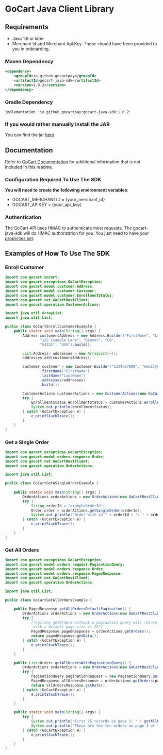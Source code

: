 # GoCart Java Client Library

## Requirements

- Java 1.8 or later
- Merchant Id and Merchant Api Key. These should have been provided to you in onboarding.

### Maven Dependency

```xml
<dependency>
    <groupId>io.github.gocartpay</groupId>
    <artifactId>gocart-java-sdk</artifactId>
    <version>1.0.2</version>
</dependency>
```

### Gradle Dependency
```
implementation 'io.github.gocartpay:gocart-java-sdk:1.0.2'
```

### If you would rather manually install the JAR
You can find the jar [here](https://github.com/GoCartPay/gocart-java-sdk/releases/tag/1.0.2)

## Documentation

Refer to [GoCart Documentation](https://docs.gocartpay.com/docs) for additional information that is not included in this readme.

### Configuration Required To Use The SDK
**You will need to create the following environment variables:**
- GOCART_MERCHANTID = {your_merchant_id}
- GOCART_APIKEY = {your_api_key}

### Authentication
The GoCart APi uses HMAC to authenticate most requests. The gocart-java-sdk will do HMAC authorization for you.
You just need to have your [properties set](#Configuration-Required-To-Use-The-Sdk).

## Examples of How To Use The SDK

### Enroll Customer

```java
import com.gocart.GoCart;
import com.gocart.exceptions.GoCartException;
import com.gocart.model.customer.Address;
import com.gocart.model.customer.Customer;
import com.gocart.model.customer.EnrollmentStatus;
import com.gocart.net.GoCartRestClient;
import com.gocart.operation.CustomerActions;

import java.util.ArrayList;
import java.util.List;

public class GoCartEnrollCustomerExample {
    public static void main(String[] args) {
        Address customersAddress = new Address.Builder("FirstName", "LastName",
                "123 Example Lane", "Denver", "CO",
                "54321", "USA").build();

        List<Address> addresses = new ArrayList<>();
        addresses.add(customersAddress);

        Customer customer = new Customer.Builder("1234567890", "email@example.com")
                .firstName("FirstName")
                .lastName("LastName")
                .addresses(addresses)
                .build();

        CustomerActions customerActions = new CustomerActions(new GoCartRestClient());
        try {
            EnrollmentStatus enrollmentStatus = customerActions.enrollCustomer(customer);
            System.out.println(enrollmentStatus);
        } catch (GoCartException e) {
            e.printStackTrace();
        }
    }
}
```

### Get a Single Order

```java
import com.gocart.exceptions.GoCartException;
import com.gocart.model.orders.response.Order;
import com.gocart.net.GoCartRestClient;
import com.gocart.operation.OrderActions;

import java.util.List;

public class GoCartGetASingleOrderExample {
    
    public static void main(String[] args) {
        OrderActions orderActions = new OrderActions(new GoCartRestClient());
        try {
            String orderId = "exampleOrderId";
            Order order = orderActions.getSingleOrder(orderId);
            System.out.println("Order with id " + orderId + ": " + order);
        } catch (GoCartException e) {
            e.printStackTrace();
        }
    }
}
```

### Get All Orders

```java
import com.gocart.exceptions.GoCartException;
import com.gocart.model.orders.request.PaginationQuery;
import com.gocart.model.orders.response.Order;
import com.gocart.model.orders.response.PagedResponse;
import com.gocart.net.GoCartRestClient;
import com.gocart.operation.OrderActions;

import java.util.List;

public class GoCartGetAllOrdersExample {

    public PagedResponse getAllOrdersDefaultPagination() {
        OrderActions orderActions = new OrderActions(new GoCartRestClient());
        try {
            /*calling getOrders without a pagination query will return a paged response that starts on page 1
             with a default page size of 25*/
            PagedResponse pagedResponse = orderActions.getOrders();
            return pagedResponse.getData();
        } catch (GoCartException e) {
            e.printStackTrace();
        }
    }

    public List<Order> getAllOrdersWithPaginationQuery() {
        OrderActions orderActions = new OrderActions(new GoCartRestClient());
        try {
            PaginationQuery paginationRequest = new PaginationQuery.Builder().pageSize(10).pageNumber(3).build();
            PagedResponse allOrdersResponse = orderActions.getOrders(paginationRequest);
            return allOrdersResponse.getData();
        } catch (GoCartException e) {
            e.printStackTrace();
        }
    }

    public static void main(String[] args) {
        try {
            System.out.println("First 25 records on page 1: " + getAllOrders());
            System.out.println("These are the ten orders on page 3 of the all orders response: " + getAllOrdersWithPaginationQuery());
        } catch (GoCartException e) {
            e.printStackTrace();
        }
    }
}

```




